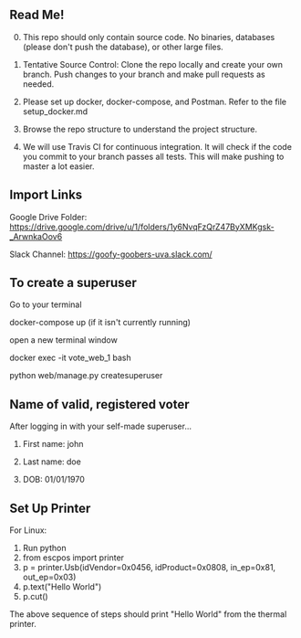 ## Read Me!
0. This repo should only contain source code. No binaries, databases (please don't push the database), or other large files.

1. Tentative Source Control: Clone the repo locally and create your own branch. Push changes to your branch and make pull requests as needed.

2. Please set up docker, docker-compose, and Postman. Refer to the file setup_docker.md

3. Browse the repo structure to understand the project structure.

4. We will use Travis CI for continuous integration. It will check if the code you commit to your branch passes all tests. This will make pushing to master a lot easier.

## Import Links

Google Drive Folder: https://drive.google.com/drive/u/1/folders/1y6NvqFzQrZ47ByXMKgsk-_ArwnkaOov6

Slack Channel: https://goofy-goobers-uva.slack.com/


## To create a superuser
Go to your terminal

docker-compose up (if it isn't currently running)

open a new terminal window

docker exec -it vote_web_1 bash

python web/manage.py createsuperuser

## Name of valid, registered voter
After logging in with your self-made superuser...

1. First name: john

2. Last name: doe

3. DOB: 01/01/1970


## Set Up Printer
For Linux:

1. Run python
2. from escpos import printer
3. p = printer.Usb(idVendor=0x0456, idProduct=0x0808, in_ep=0x81, out_ep=0x03)
4. p.text("Hello World")
5. p.cut()

The above sequence of steps should print "Hello World" from the thermal printer.
